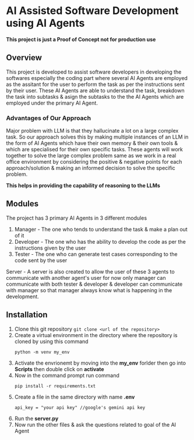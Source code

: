 # **AI Assisted Software Development using AI Agents**
**This project is just a Proof of Concept not for production use**

## **Overview**
This project is developed to assist software developers in developing the softwares especially the coding part where several AI Agents are employed as the assitant for the user to perform the task as per the instructions sent by their user. These AI Agents are able to understand the task, breakdown the task into subtasks & asign the subtasks to the the AI Agents which are employed under the primary AI Agent.

### **Advantages of Our Approach**
Major problem with LLM is that they hallucinate a lot on a large complex task. So our approach solves this by making multiple instances of an LLM in the form of AI Agents which have their own memory & their own tools & which are specialised for their own specific tasks. These agents will work together to solve the large complex problem same as we work in a real office environment by considering the positive & negative points for each approach/solution & making an informed decision to solve the specific problem.

**This helps in providing the capability of reasoning to the LLMs**

## **Modules**

The project has 3 primary AI Agents in 3 different modules
1. Manager - The one who tends to understand the task & make a plan out of it
2. Developer - The one who has the ability to develop the code as per the instructions given by the user 
3. Tester - The one who can generate test cases corresponding to the code sent by the user

Server - A server is also created to allow the user of these 3 agents to communicate with another agent's user for now only manager can communicate with both tester & developer & developer can communicate with manager so that manager always know what is happening in the development.





## **Installation**
1. Clone this git repository `git clone <url of the repository>` 
2. Create a virtual environment in the directory where the repository is cloned by using this command
    ```
    python -m venv my_env
    ```
3. Activate the envrionemt by moving into the **my_env** forlder then go into **Scripts** then double click on **activate**
4. Now in the command prompt run command 
    ```
    pip install -r requirements.txt
    ```
5. Create a file in the same directory with name **.env** 
    ```
    api_key = "your api key" //google's gemini api key
    ```
6. Run the **server.py**
7. Now run the other files & ask the questions related to goal of the AI Agent




